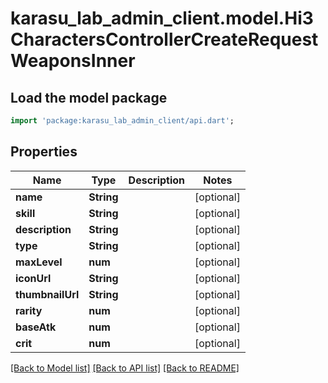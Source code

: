 # karasu_lab_admin_client.model.Hi3CharactersControllerCreateRequestWeaponsInner

## Load the model package
```dart
import 'package:karasu_lab_admin_client/api.dart';
```

## Properties
Name | Type | Description | Notes
------------ | ------------- | ------------- | -------------
**name** | **String** |  | [optional] 
**skill** | **String** |  | [optional] 
**description** | **String** |  | [optional] 
**type** | **String** |  | [optional] 
**maxLevel** | **num** |  | [optional] 
**iconUrl** | **String** |  | [optional] 
**thumbnailUrl** | **String** |  | [optional] 
**rarity** | **num** |  | [optional] 
**baseAtk** | **num** |  | [optional] 
**crit** | **num** |  | [optional] 

[[Back to Model list]](../README.md#documentation-for-models) [[Back to API list]](../README.md#documentation-for-api-endpoints) [[Back to README]](../README.md)


